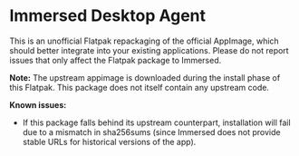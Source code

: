# Immersed Desktop Agent

This is an unofficial Flatpak repackaging of the official AppImage, which should
better integrate into your existing applications. Please do not report issues
that only affect the Flatpak package to Immersed.

**Note:** The upstream appimage is downloaded during the install phase of this
Flatpak. This package does not itself contain any upstream code.

**Known issues:**

* If this package falls behind its upstream counterpart, installation will fail
  due to a mismatch in sha256sums (since Immersed does not provide stable URLs
  for historical versions of the app).